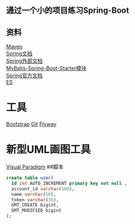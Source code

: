 
## 通过一个小的项目练习Spring-Boot
## 资料
[Maven](https://mvnrepository.com)<br>
[Spring文档](https://spring.io/guides)<br>
[Spring外部文档](https://spring.io/guides/gs/serving-web-content/)<br>
[MyBatis-Spring-Boot-Starter模块](http://www.mybatis.org/spring-boot-starter/mybatis-spring-boot-autoconfigure/index.html)<br>
[Spring官方文档](https://docs.spring.io/spring-boot/docs/2.0.0.RC1/reference/htmlsingle/#boot-features-embedded-database-support)<br>
[ES](https://elasticsearch.cn/explore)<br>
# 工具
[Bootstrap](https://v3.bootcss.com)
[Git](https://git-scm.com/download)
[Flyway](https://flywaydb.org/grtstarted/firststeps/maven)
# 新型UML画图工具
[Visual Paradigm](https://www.visual-paradigm.com)
##脚本
```sql
create table user(
  id int AUTO_INCREMENT primary key not null ,
  account_id varchar(100),
  name varchar(50),
  token varchar(36),
  GMT_CREATE bigint,
  GMT_MODIFIED bigint
);

```